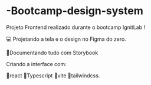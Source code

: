 # -Bootcamp-design-system
Projeto Frontend realizado durante o bootcamp IgnitLab !

💻 Projetando a tela e o design no Figma do zero.

📝Documentando tudo com Storybook

Criando a interface com:

📌react 
📌Typescript 
📌vite 
📌tailwindcss.
